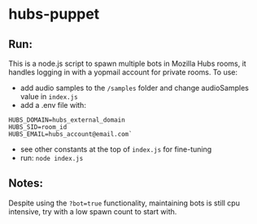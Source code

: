 # hubs-puppet
## Run:
This is a node.js script to spawn multiple bots in Mozilla Hubs rooms, it handles logging in with a yopmail account for private rooms.
To use:
* add audio samples to the `/samples` folder and change audioSamples value in `index.js`
* add a .env file with:
```
HUBS_DOMAIN=hubs_external_domain
HUBS_SID=room_id
HUBS_EMAIL=hubs_account@email.com`
```
* see other constants at the top of `index.js` for fine-tuning
* run: `node index.js`

## Notes:
Despite using the `?bot=true` functionality, maintaining bots is still cpu intensive, try with a low spawn count to start with.

